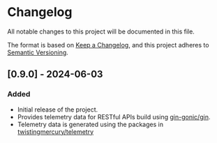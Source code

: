 # Changelog

All notable changes to this project will be documented in this file.

The format is based on [Keep a Changelog](https://keepachangelog.com/en/1.0.0/),
and this project adheres to [Semantic Versioning](https://semver.org/spec/v2.0.0.html).

## [0.9.0] - 2024-06-03

### Added
- Initial release of the project.
- Provides telemetry data for RESTful APIs build using [gin-gonic/gin](https://github.com/gin-gonic/gin).
- Telemetry data is generated using the packages in [twistingmercury/telemetry](https://github.com/twistingmercury/telemetry)

